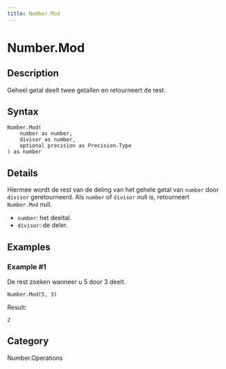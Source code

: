 ```yaml
---
title: Number.Mod
---
```


# Number.Mod


## Description

Geheel getal deelt twee getallen en retourneert de rest.


## Syntax

```powerquery
Number.Mod(
    number as number,
    divisor as number,
    optional precision as Precision.Type
) as number
```


## Details

Hiermee wordt de rest van de deling van het gehele getal van <code>number</code> door <code>divisor</code> geretourneerd.  Als <code>number</code> of <code>divisor</code> null is, retourneert <code> Number.Mod</code> null. <ul>  <li> <code>number</code>: het deeltal.</li>  <li> <code>divisor</code>: de deler.</li>  </ul>


## Examples

### Example #1 
De rest zoeken wanneer u 5 door 3 deelt.
```powerquery
Number.Mod(5, 3)
```

Result: 
```powerquery
2
```




## Category
Number.Operations
